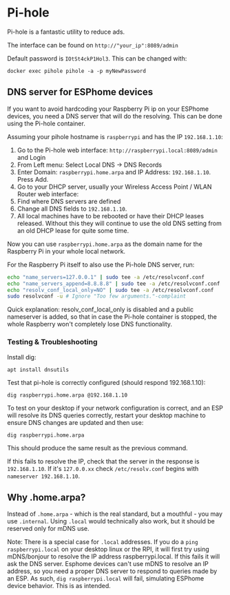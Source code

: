 # Pi-hole
Pi-hole is a fantastic utility to reduce ads.

The interface can be found on `http://"your_ip":8089/admin` 

Default password is `IOtSt4ckP1Hol3`. This can be changed with:
```
docker exec pihole pihole -a -p myNewPassword
```

## DNS server for ESPhome devices

If you want to avoid hardcoding your Raspberry Pi ip on your ESPhome devices, you need
a DNS server that will do the resolving. This can be done using the Pi-hole container.

Assuming your pihole hostname is `raspberrypi` and has the IP `192.168.1.10`:

1. Go to the Pi-hole web interface: `http://raspberrypi.local:8089/admin` and Login
2. From Left menu: Select Local DNS -> DNS Records
3. Enter Domain: `raspberrypi.home.arpa` and IP Address: `192.168.1.10`. Press Add.
4. Go to your DHCP server, usually your Wireless Access Point / WLAN Router web interface:
5. Find where DNS servers are defined
6. Change all DNS fields to `192.168.1.10`.
7. All local machines have to be rebooted or have their DHCP leases released. Without this they will continue to use the old DNS setting from an old DHCP lease for quite some time.

Now you can use `raspberrypi.home.arpa` as the domain name for the Raspberry Pi in your whole local network.

For the Raspberry Pi itself to also use the Pi-hole DNS server, run:
```bash
echo "name_servers=127.0.0.1" | sudo tee -a /etc/resolvconf.conf
echo "name_servers_append=8.8.8.8" | sudo tee -a /etc/resolvconf.conf
echo "resolv_conf_local_only=NO" | sudo tee -a /etc/resolvconf.conf
sudo resolvconf -u # Ignore "Too few arguments."-complaint
```
Quick explanation: resolv_conf_local_only is disabled and a public nameserver is added, so that in case the Pi-hole container is stopped, the whole Raspberry won't completely lose DNS functionality.

### Testing & Troubleshooting

Install dig: 
```
apt install dnsutils
```

Test that pi-hole is correctly configured (should respond 192.168.1.10):
```
dig raspberrypi.home.arpa @192.168.1.10
```

To test on your desktop if your network configuration is correct, and an ESP will resolve its DNS queries correctly, restart your desktop machine to ensure DNS changes are updated and then use:
```
dig raspberrypi.home.arpa
```
This should produce the same result as the previous command.

If this fails to resolve the IP, check that the server in the response is `192.168.1.10`.
If it's `127.0.0.xx` check `/etc/resolv.conf` begins with `nameserver 192.168.1.10`.

## Why .home.arpa?

Instead of `.home.arpa` - which is the real standard, but a mouthful - you may use `.internal`.
Using `.local` would technically also work, but it should be reserved only for mDNS use.

Note: There is a special case for `.local` addresses. If you do a `ping raspberrypi.local` on your desktop linux or the RPI, it will first try using mDNS/bonjour to resolve the IP address raspberrypi.local. If this fails it will ask the DNS server. Esphome devices can't use mDNS to resolve an IP address, so you need a proper DNS server to respond to queries made by an ESP. As such, `dig raspberrypi.local` will fail, simulating ESPhome device behavior. This is as intended.

